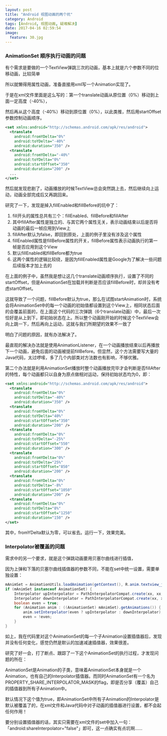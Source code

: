 ```yaml
---
layout: post
title: "Android 视图动画的两个坑"
category: Android
tags: [Android, 视图动画, 疑难解决]
date: 2017-04-16 02:59:54
image:
  feature: 30.jpg
---
```


### AnimationSet 顺序执行动画的问题

有个需求是要做的一个TextView弹跳三次的动画，基本上就是六个参数不同的位移动画，比较简单

所以就懒得用属性动画，准备直接用xml写一个Animation实现了。

于是在xml文件里面是这么写的：第一个translate动画从原位置（0%）移动到上面一定高度（-40%），

然后再从这个高度（-40%）移动到原位置（0%），以此类推，然后用startOffset参数控制动画顺序。

```xml
<set xmlns:android="http://schemas.android.com/apk/res/android">
  <translate
    android:fromYDelta="0%"
    android:toYDelta="-40%"
    android:duration="350" />
  <translate
    android:fromYDelta="-40%"
    android:toYDelta="0%"
    android:startOffset="350"
    android:duration="200" />
  ...
</set>
```

然后就发现悲剧了，动画播放的时候TextView总会突然跳上去，然后继续向上运动，动画全部完成后又再跳回来。

研究了一下，发现是掉入fillEnabled和fillBefore的坑中了：

1. fill开头的属性总共有三个：fillEnabled、fillBefore和fillAfter
2. 其中fillAfter属性是独立的、与其它两个属性无关，表示动画结束以后是否将动画的最后一帧应用到View上
3. fillAfter默认为false，即回到原处，上面的例子里没有涉及这个属性
4. fillEnabled属性是fillBefore属性的开关，fillBefore属性表示动画执行的第一帧是否应用到这个View
5. 默认fillEnabled和fillBefore都为true
6. 这两个属性的逻辑比较绕，是因为fillEnabled属性是Google为了解决一些问题后续版本才加上去的

在上面的例子中，虽然我是想让这几个translate动画顺序执行，设置了不同的startOffset，但是AnimationSet在加载并判断是否应该fillBefore时，却并没有考虑startOffset。

这就导致了一个问题，fillBefore默认为true，那么在试图startAnimation时，系统会将AnimationSet中的每一个动画的初始值都设置到这个View上，相同状态后面的会覆盖前面的，在上面这个代码的三次弹跳（6个translate动画）中，最后一次恰好是从上到下，即初始状态在上。所以整个动画刚开始的时候这个TextView会向上跳一下，然后再向上运动，这就与我们所期望的效果不一致了

明白了问题的原因，就有办法解决了。

最直观的解决办法就是使用AnimationListener，在一个动画播放结束以后再播放下一个动画，避免后面的动画被提前fillBefore。但显然，这个方法需要写大量的Java代码，太过啰嗦，多了几个内部类对方法数也有影响，不够优雅。

第二个办法就是利用AnimationSet播放时整个动画播放完毕才会判断是否fillAfter的特性，每个动画都只以自身为原点做相对运动，保持初始状态均为0，即：

```xml
<set xmlns:android="http://schemas.android.com/apk/res/android">
  <translate
    android:fromYDelta="0%"
    android:toYDelta="-40%"
    android:duration="350" />
  <translate
    android:fromYDelta="0%"
    android:toYDelta="40%"
    android:startOffset="350"
    android:duration="200" />
  <translate
    android:fromYDelta="0%"
    android:toYDelta="-25%"
    android:startOffset="550"
    android:duration="300" />
  <translate
    android:fromYDelta="0%"
    android:toYDelta="25%"
    android:startOffset="850"
    android:duration="200" />
  <translate
    android:fromYDelta="0%"
    android:toYDelta="-8%"
    android:startOffset="1050"
    android:duration="200" />
  <translate
    android:fromYDelta="0%"
    android:toYDelta="8%"
    android:startOffset="1250"
    android:duration="150" />
</set>
```

其中，fromYDelta默认为零，可以省去。运行一下，效果完美。

### Interpolator被覆盖的问题

需求中的另一个要求，就是这个弹跳动画要用贝塞尔曲线进行插值，

因为上弹和下落的贝塞尔曲线插值器的参数不同，不能在set中统一设置，需要单独设置：

```java
mAnimSet = AnimationUtils.loadAnimation(getContext(), R.anim.textview_jump);
if (mAnimSet instanceof AnimationSet) {
    Interpolator upInterpolator = PathInterpolatorCompat.create(xx, xx, xx, xx);
    Interpolator downInterpolator = PathInterpolatorCompat.create(xx, xx, xx, xx);
    boolean even = true;
    for (Animation anim : ((AnimationSet) mAnimSet).getAnimations()) {
        anim.setInterpolator(even ? upInterpolator : downInterpolator);
        even = !even;
    }
}
```

如上，我在代码里对这个AnimationSet的每一个子Animation设置插值器后，发现并没有任何变化，感觉仍然是默认的加速减速插值器，效果很差。

研究了好一会，打了断点、跟踪了一下这个AnimationSet的执行过程，才发现问题的所在：

AnimationSet是Animation的子类，意味着AnimationSet本身就是一个Animation，也有自己的Interpolator插值器。而同时AnimationSet有一个名为PROPERTY_SHARE_INTERPOLATOR_MASK的flag，即是否分享（覆盖）自己的插值器到所有子Animation中。

默认情况下这个值为true，即AnimationSet中所有子Animation的Interpolator是默认被覆盖了的，在xml文件和Java代码中对子动画的插值器进行设置，都不会起任何作用！

要分别设置插值器的话，其实只需要在xml文件的set中加入一句：「android:shareInterpolator="false"」即可，这一点确实有点坑啊……




